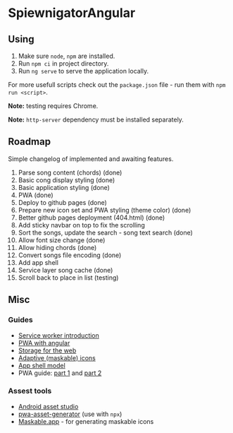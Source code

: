 # SpiewnigatorAngular

## Using

1. Make sure `node`, `npm` are installed.
2. Run `npm ci` in project directory.
3. Run `ng serve` to serve the application locally.

For more usefull scripts check out the `package.json` file - run them with `npm run <script>`.

**Note:** testing requires Chrome.

**Note:** `http-server` dependency must be installed separately.


## Roadmap

Simple changelog of implemented and awaiting features.

1. Parse song content (chords) (done)
2. Basic cong display styling (done)
3. Basic application styling (done)
4. PWA (done)
5. Deploy to github pages (done)
6. Prepare new icon set and PWA styling (theme color) (done)
7. Better github pages deployment (404.html) (done)
8. Add sticky navbar on top to fix the scrolling
9. Sort the songs, update the search - song text search (done)
10. Allow font size change (done)
11. Allow hiding chords (done)
12. Convert songs file encoding (done)
13. Add app shell
14. Service layer song cache (done)
15. Scroll back to place in list (testing)

## Misc

### Guides

* [Service worker introduction](https://developers.google.com/web/fundamentals/primers/service-workers)
* [PWA with angular](https://web.dev/creating-pwa-with-angular-cli/)
* [Storage for the web](https://web.dev/storage-for-the-web/)
* [Adaptive (maskable) icons](https://web.dev/maskable-icon/)
* [App shell model](https://developers.google.com/web/fundamentals/architecture/app-shell)
* PWA guide: [part 1](https://www.monterail.com/blog/pwa-working-offline) and [part 2](https://www.monterail.com/blog/pwa-offline-dynamic-data)

### Assest tools

* [Android asset studio](http://romannurik.github.io/AndroidAssetStudio/index.html)
* [pwa-asset-generator](https://github.com/onderceylan/pwa-asset-generator) (use with `npx`)
* [Maskable.app](https://maskable.app/editor) - for generating maskable icons
